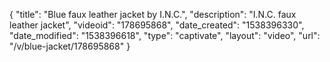 {
    "title": "Blue faux leather jacket by I.N.C.",
    "description": "I.N.C. faux leather jacket",
    "videoid": "178695868",
    "date_created": "1538396330",
    "date_modified": "1538396618",
    "type": "captivate",
    "layout": "video",
    "url": "\/v\/blue-jacket\/178695868"
}